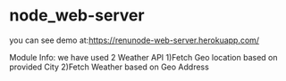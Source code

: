 # node_web-server
you can see demo at:https://renunode-web-server.herokuapp.com/

Module Info: we have used 2 Weather API
1)Fetch Geo location based on provided City
2)Fetch Weather based on Geo Address

